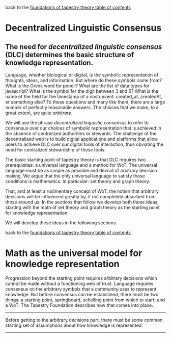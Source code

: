 back to the [foundations of tapestry theory table of contents](https://github.com/wds4/tribal-tapestry/blob/main/essays/bookJustification/hypotheses/tapestryFoundation.md)

Decentralized Linguistic Consensus
=====

The need for *decentralized linguistic consensus* (DLC) determines the basic structure of knowledge representation.
-----

Language, whether biological or digital, is the symbolic representation of thoughts, ideas, and information. But where do these symbols come from? What is the Greek word for pencil? What are the list of data types for javascript? What is the symbol for the digit between 3 and 5? What is the name of the field for the timestamp of a nostr event: created_at, createdAt, or something else? To these questions and many like them, there are a large number of perfectly reasonable answers. The choices that we make, to a great extent, are quite *arbitrary*. 

We will use the phrase *decentralized linguistic consensus* to refer to consensus over our choices of symbolic representation that is achieved in the absence of centralized authorities or stewards. The challenge of the decentralized web is to build digital applications and platforms that allow users to achieve DLC over our digital tools of interaction, thus obviating the need for centralized stewardship of those tools.

The basic starting point of tapestry theory is that DLC requires two prerequisites: a universal language and a method for WoT. The universal language must be as simple as possible and devoid of arbitrary decision making. We argue that the only universal language to satisfy those conditions is mathematics. In particular: set theory and graph theory. 

That, and at least a rudimentary concept of WoT: the notion that arbitrary decisions will be influenced greatly by, if not completely absorbed from, those around us. In the sections that follow we develop both those ideas, starting with the math of set theory and graph theory as the starting point for knowledge representation.

We will develop these ideas in the following sections.

back to the [foundations of tapestry theory table of contents](https://github.com/wds4/tribal-tapestry/blob/main/essays/bookJustification/hypotheses/tapestryFoundation.md)

Math as the universal model for knowledge representation
=====


Progression beyond the starting point requires arbitrary decisions which cannot be made without a functioning web of trust. Language requires consensus on the arbitrary symbols that a community uses to represent knowledge. But before consensus can be established, there must be two things: a starting point, springboard, schelling point from which to start; and a WoT. The Tapestry Foundation describes how that comes into place.

-----




Before getting to the arbitrary decisions part, there must be some common starting set of assumptions about how knowledge is represented. 


-----




